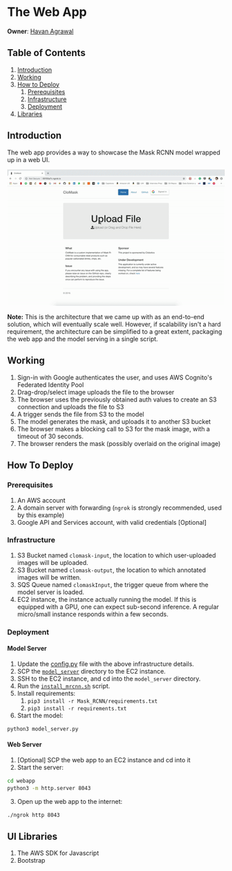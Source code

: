 # The Web App

**Owner**: [Havan Agrawal](https://github.com/havanagrawal)

## Table of Contents

1. [Introduction](#introduction)
1. [Working](#working)
1. [How to Deploy](#how-to-deploy)
    1. [Prerequisites](#prerequisites)
    1. [Infrastructure](#infrastructure)
    1. [Deployment](#deployment)
1. [Libraries](#ui-libraries)

## Introduction

The web app provides a way to showcase the Mask RCNN model wrapped up in a web UI.

![Preview](./CloMaskWebAppDemo.gif)

**Note:** This is the architecture that we came up with as an end-to-end solution, which will eventually scale well. However, if scalability isn't a hard requirement, the architecture can be simplified to a great extent, packaging the web app and the model serving in a single script.

## Working

1. Sign-in with Google authenticates the user, and uses AWS Cognito's Federated Identity Pool
2. Drag-drop/select image uploads the file to the browser
3. The browser uses the previously obtained auth values to create an S3 connection and uploads the file to S3
4. A trigger sends the file from S3 to the model
5. The model generates the mask, and uploads it to another S3 bucket
6. The browser makes a blocking call to S3 for the mask image, with a timeout of 30 seconds.
7. The browser renders the mask (possibly overlaid on the original image)

## How To Deploy

### Prerequisites

1. An AWS account
1. A domain server with forwarding (`ngrok` is strongly recommended, used by this example)
1. Google API and Services account, with valid credentials [Optional]

### Infrastructure

1. S3 Bucket named `clomask-input`, the location to which user-uploaded images will be uploaded.
1. S3 Bucket named `clomask-output`, the location to which annotated images will be written.
1. SQS Queue named `clomaskInput`, the trigger queue from where the model server is loaded.
1. EC2 instance, the instance actually running the model. If this is equipped with a GPU, one can expect sub-second inference. A regular micro/small instance responds within a few seconds.

### Deployment

#### Model Server

1. Update the [config.py](./model_server/config.py) file with the above infrastructure details.
1. SCP the [`model_server`](./model_server) directory to the EC2 instance.
1. SSH to the EC2 instance, and cd into the `model_server` directory.
1. Run the [`install_mrcnn.sh`](./model_server/install_mrcnn.sh) script.
1. Install requirements:
    1. `pip3 install -r Mask_RCNN/requirements.txt`
    1. `pip3 install -r requirements.txt`
1. Start the model:
```bash
python3 model_server.py
```

#### Web Server

1. [Optional] SCP the web app to an EC2 instance and cd into it  
2. Start the server:
```bash
cd webapp
python3 -m http.server 8043
```  
3. Open up the web app to the internet:
```bash
./ngrok http 8043
```

## UI Libraries

1. The AWS SDK for Javascript
2. Bootstrap
